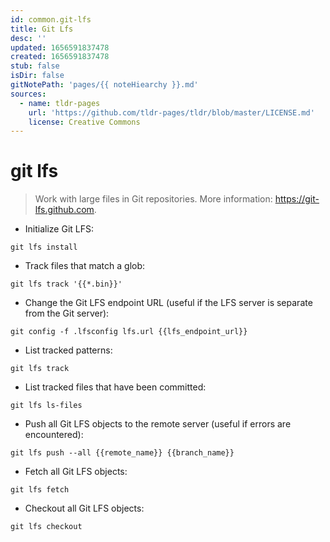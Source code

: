 ```yaml
---
id: common.git-lfs
title: Git Lfs
desc: ''
updated: 1656591837478
created: 1656591837478
stub: false
isDir: false
gitNotePath: 'pages/{{ noteHiearchy }}.md'
sources:
  - name: tldr-pages
    url: 'https://github.com/tldr-pages/tldr/blob/master/LICENSE.md'
    license: Creative Commons
---
```

# git lfs

> Work with large files in Git repositories.
> More information: <https://git-lfs.github.com>.

- Initialize Git LFS:

`git lfs install`

- Track files that match a glob:

`git lfs track '{{*.bin}}'`

- Change the Git LFS endpoint URL (useful if the LFS server is separate from the Git server):

`git config -f .lfsconfig lfs.url {{lfs_endpoint_url}}`

- List tracked patterns:

`git lfs track`

- List tracked files that have been committed:

`git lfs ls-files`

- Push all Git LFS objects to the remote server (useful if errors are encountered):

`git lfs push --all {{remote_name}} {{branch_name}}`

- Fetch all Git LFS objects:

`git lfs fetch`

- Checkout all Git LFS objects:

`git lfs checkout`

